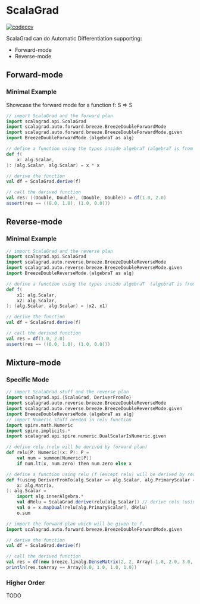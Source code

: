 # ScalaGrad

[![codecov](https://codecov.io/gh/benikm91/scala-grad/branch/main/graph/badge.svg?token=X7LE1VFFTC)](https://codecov.io/gh/benikm91/scala-grad)

ScalaGrad can do Automatic Differentiation supporting:

- Forward-mode
- Reverse-mode

## Forward-mode

### Minimal Example

Showcase the forward mode for a function f: S => S

```scala mdoc
// import ScalaGrad and the forward plan
import scalagrad.api.ScalaGrad
import scalagrad.auto.forward.breeze.BreezeDoubleForwardMode
import scalagrad.auto.forward.breeze.BreezeDoubleForwardMode.given
import BreezeDoubleForwardMode.{algebraT as alg}

// define a function using the types inside algebraT (algebraT is from forward plan)
def f(
    x: alg.Scalar,
): (alg.Scalar, alg.Scalar) = x * x

// derive the function
val df = ScalaGrad.derive(f)

// call the derived function
val res: ((Double, Double), (Double, Double)) = df(1.0, 2.0)
assert(res == ((0.0, 1.0), (1.0, 0.0)))
```

## Reverse-mode

### Minimal Example

```scala mdoc
// import ScalaGrad and the reverse plan
import scalagrad.api.ScalaGrad
import scalagrad.auto.reverse.breeze.BreezeDoubleReverseMode
import scalagrad.auto.reverse.breeze.BreezeDoubleReverseMode.given
import BreezeDoubleReverseMode.{algebraT as alg}

// define a function using the types inside algebraT  (algebraT is from reverse plan)
def f(
    x1: alg.Scalar,
    x2: alg.Scalar,
): (alg.Scalar, alg.Scalar) = (x2, x1)

// derive the function
val df = ScalaGrad.derive(f)

// call the derived function
val res = df(1.0, 2.0)
assert(res == ((0.0, 1.0), (1.0, 0.0)))
```

## Mixture-mode

### Specific Mode

```scala mdoc
// import ScalaGrad stuff and the reverse plan
import scalagrad.api.{ScalaGrad, DeriverFromTo}
import scalagrad.auto.reverse.breeze.BreezeDoubleReverseMode
import scalagrad.auto.reverse.breeze.BreezeDoubleReverseMode.given
import BreezeDoubleReverseMode.{algebraT as alg}
// import Numeric stuff needed in relu function
import spire.math.Numeric
import spire.implicits.*
import scalagrad.api.spire.numeric.DualScalarIsNumeric.given

// define relu (relu will be derived by forward plan)
def relu[P: Numeric](x: P): P = 
    val num = summon[Numeric[P]]
    if num.lt(x, num.zero) then num.zero else x

// define a function using relu (f (except relu) will be derived by reverse plan)
def f(using DeriverFromTo[alg.Scalar => alg.Scalar, alg.PrimaryScalar => alg.PrimaryScalar])(
    x: alg.Matrix,
): alg.Scalar = 
    import alg.innerAlgebra.*
    val dRelu = ScalaGrad.derive(relu[alg.Scalar]) // derive relu (using DeriverFromTo)
    val o = x.mapDual(relu[alg.PrimaryScalar], dRelu)
    o.sum

// import the forward plan which will be given to f.
import scalagrad.auto.forward.breeze.BreezeDoubleForwardMode.given

// derive the function
val df = ScalaGrad.derive(f)

// call the derived function
val res = df(new breeze.linalg.DenseMatrix(2, 2, Array(-1.0, 2.0, 3.0, 4.0)))
println(res.toArray == Array(0.0, 1.0, 1.0, 1.0))
```

### Higher Order

TODO
